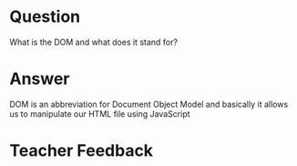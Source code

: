 # Question
What is the DOM and what does it stand for?

# Answer
DOM is an abbreviation for Document Object Model and basically it allows us to manipulate our HTML file using JavaScript

# Teacher Feedback